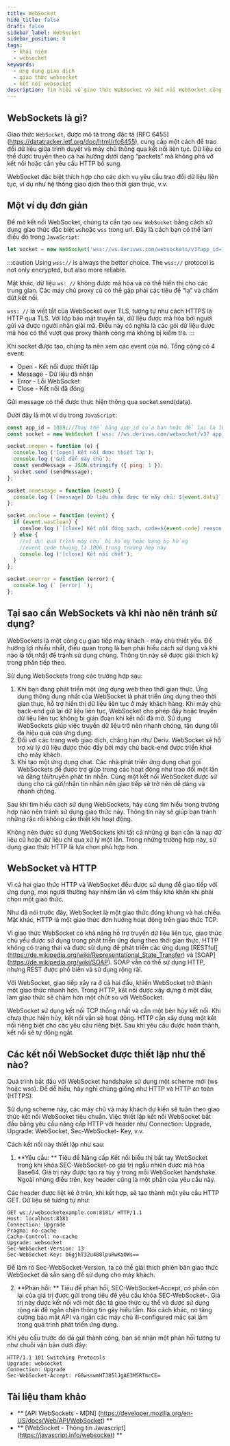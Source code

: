 ```yaml
---
title: WebSocket
hide_title: false
draft: false
sidebar_label: WebSocket
sidebar_position: 0
tags:
  - khái niệm
  - websocket
keywords:
  - ứng dụng giao dịch
  - giao thức websocket
  - kết nối websocket
description: Tìm hiểu về giao thức WebSocket và kết nối WebSocket cũng như cách tích hợp chúng để bạn có thể bật trao đổi dữ liệu trên ứng dụng giao dịch của mình.
---
```


## WebSockets là gì?

Giao thức `WebSocket`, được mô tả trong đặc tả [RFC 6455] (https://datatracker.ietf.org/doc/html/rfc6455), cung cấp một cách để trao đổi dữ liệu giữa trình duyệt và máy chủ thông qua kết nối liên tục. Dữ liệu có thể được truyền theo cả hai hướng dưới dạng “packets” mà không phá vỡ kết nối hoặc cần yêu cầu HTTP bổ sung.

WebSocket đặc biệt thích hợp cho các dịch vụ yêu cầu trao đổi dữ liệu liên tục, ví dụ như hệ thống giao dịch theo thời gian thực, v.v.

## Một ví dụ đơn giản

Để mở kết nối WebSocket, chúng ta cần tạo `new WebSocket` bằng cách sử dụng giao thức đặc biệt `ws`hoặc `wss` trong url. Đây là cách bạn có thể làm điều đó trong `JavaScript`:

```js
let socket = new WebSocket('wss://ws.derivws.com/websockets/v3?app_id=1089');
```

:::caution
Using `wss://` is always the better choice. The `wss://` protocol is not only encrypted, but also more reliable.

Mặt khác, dữ liệu `ws: //` không được mã hóa và có thể hiển thị cho các trung gian. Các máy chủ proxy cũ có thể gặp phải các tiêu đề “lạ” và chấm dứt kết nối.

`wss: //` là viết tắt của WebSocket over TLS, tương tự như cách HTTPS là HTTP qua TLS. Với lớp bảo mật truyền tải, dữ liệu được mã hóa bởi người gửi và được người nhận giải mã. Điều này có nghĩa là các gói dữ liệu được mã hóa có thể vượt qua proxy thành công mà không bị kiểm tra.
:::

Khi socket được tạo, chúng ta nên xem các event của nó. Tổng cộng có 4 event:

- Open - Kết nối được thiết lập
- Message - Dữ liệu đã nhận
- Error - Lỗi WebSocket
- Close - Kết nối đã đóng

Gửi message có thể được thực hiện thông qua socket.send(data).

Dưới đây là một ví dụ trong `JavaScript`:

```js showLineNumbers
const app_id = 1089;//Thay thế bằng app_id của bạn hoặc để lại là 1089 để thử nghiệm.
const socket = new WebSocket (`wss: //ws.derivws.com/websocket/v3? app_id =${app_id}`);

socket.onopen = function (e) {
  console.log ('[open] Kết nối được thiết lập');
  console.log ('Gửi đến máy chủ');
  const sendMessage = JSON.stringify ({ ping: 1 });
  socket.send (sendMessage);
};

socket.onmessage = function (event) {
  console.log (`[message] Dữ liệu nhận được từ máy chủ: ${event.data}`);
};

socket.onclose = function (event) {
  if (event.wasClean) {
    consloe.log (`[close] Kết nối đóng sạch, code=${event.code} reason =${event.reason}`);
  } else {
    //ví dụ: quá trình máy chủ bị hỏng hoặc mạng bị hỏng
    //event.code thường là 1006 trong trường hợp này
    console.log ('[close] Kết nối chết');
  }
};

socket.onerror = function (error) {
  console.log (` [error] `);
};
```

## Tại sao cần WebSockets và khi nào nên tránh sử dụng?

WebSockets là một công cụ giao tiếp máy khách - máy chủ thiết yếu. Để hưởng lợi nhiều nhất, điều quan trọng là bạn phải hiểu cách sử dụng và khi nào là tốt nhất để tránh sử dụng chúng. Thông tin này sẽ được giải thích kỹ trong phần tiếp theo.

Sử dụng WebSockets trong các trường hợp sau:

1. Khi bạn đang phát triển một ứng dụng web theo thời gian thực.
   Ứng dụng thông dụng nhất của WebSocket là phát triển ứng dụng theo thời gian thực, hỗ trợ hiển thị dữ liệu liên tục ở máy khách hàng. Khi máy chủ back-end gửi lại dữ liệu liên tục, WebSocket cho phép đẩy hoặc truyền dữ liệu liên tục không bị gián đoạn khi kết nối đã mở. Sử dụng WebSockets giúp việc truyền dữ liệu trở nên nhanh chóng, tận dụng tối đa hiệu quả của ứng dụng.
2. Đối với các trang web giao dịch, chẳng hạn như Deriv.
   WebSocket sẽ hỗ trợ xử lý dữ liệu được thúc đẩy bởi máy chủ back-end được triển khai cho máy khách.
3. Khi tạo một ứng dụng chat.
   Các nhà phát triển ứng dụng chat gọi WebSockets để được trợ giúp trong các hoạt động như trao đổi một lần và đăng tải/truyền phát tin nhắn. Cùng một kết nối WebSocket được sử dụng cho cả gửi/nhận tin nhắn nên giao tiếp sẽ trở nên dễ dàng và nhanh chóng.

Sau khi tìm hiểu cách sử dụng WebSockets, hãy cùng tìm hiểu trong trường hợp nào nên tránh sử dụng giao thức này. Thông tin này sẽ giúp bạn tránh những rắc rối không cần thiết khi hoạt động.

Không nên được sử dụng WebSockets khi tất cả những gì bạn cần là nạp dữ liệu cũ hoặc dữ liệu chỉ qua xử lý một lần. Trong những trường hợp này, sử dụng giao thức HTTP là lựa chọn phù hợp hơn.

## WebSocket và HTTP

Vì cả hai giao thức HTTP và WebSocket đều được sử dụng để giao tiếp với ứng dụng, mọi người thường hay nhầm lẫn và cảm thấy khó khăn khi phải chọn một giao thức.

Như đã nói trước đây, WebSocket là một giao thức đóng khung và hai chiều. Mặt khác, HTTP là một giao thức đơn hướng hoạt động trên giao thức TCP.

Vì giao thức WebSocket có khả năng hỗ trợ truyền dữ liệu liên tục, giao thức chủ yếu được sử dụng trong phát triển ứng dụng theo thời gian thực. HTTP không có trạng thái và được sử dụng để phát triển các ứng dụng [RESTful] (https://de.wikipedia.org/wiki/Representational_State_Transfer) và [SOAP] (https://de.wikipedia.org/wiki/SOAP). SOAP vẫn có thể sử dụng HTTP, nhưng REST được phổ biến và sử dụng rộng rãi.

Với WebSocket, giao tiếp xảy ra ở cả hai đầu, khiến WebSocket trở thành một giao thức nhanh hơn. Trong HTTP, kết nối được xây dựng ở một đầu, làm giao thức sẽ chậm hơn một chút so với WebSocket.

WebSocket sử dụng kết nối TCP thống nhất và cần một bên hủy kết nối. Khi chưa thực hiện hủy, kết nối vẫn sẽ hoạt động. HTTP cần xây dựng một kết nối riêng biệt cho các yêu cầu riêng biệt. Sau khi yêu cầu được hoàn thành, kết nối sẽ tự động ngắt.

## Các kết nối WebSocket được thiết lập như thế nào?

Quá trình bắt đầu với WebSocket handshake sử dụng một scheme mới (ws hoặc wss). Để dễ hiểu, hãy nghĩ chúng giống như HTTP và HTTP an toàn (HTTPS).

Sử dụng scheme này, các máy chủ và máy khách dự kiến sẽ tuân theo giao thức kết nối WebSocket tiêu chuẩn. Việc thiết lập kết nối WebSocket bắt đầu bằng yêu cầu nâng cấp HTTP với header như Connection: Upgrade, Upgrade: WebSocket, Sec-WebSocket- Key, v.v.

Cách kết nối này thiết lập như sau:

1. \*\*Yêu cầu: \*\* Tiêu đề Nâng cấp Kết nối biểu thị bắt tay WebSocket trong khi khóa SEC-WebSocket-có giá trị ngẫu nhiên được mã hóa Base64. Giá trị này được tạo ra tùy ý trong mỗi WebSocket handshake. Ngoài những điều trên, key header cũng là một phần của yêu cầu này.

Các header được liệt kê ở trên, khi kết hợp, sẽ tạo thành một yêu cầu HTTP GET. Dữ liệu sẽ tương tự như:

```
GET ws://websocketexample.com:8181/ HTTP/1.1
Host: localhost:8181
Connection: Upgrade
Pragma: no-cache
Cache-Control: no-cache
Upgrade: websocket
Sec-WebSocket-Version: 13
Sec-WebSocket-Key: b6gjhT32u488lpuRwKaOWs==
```

Để làm rõ Sec-WebSocket-Version, ta có thể giải thích phiên bản giao thức WebSocket đã sẵn sàng để sử dụng cho máy khách.

2. \*\*Phản hồi: \*\* Tiêu đề phản hồi, SEC-WebSocket-Accept, có phần còn lại của giá trị được gửi trong tiêu đề yêu cầu khóa SEC-WebSocket-. Giá trị này được kết nối với một đặc tả giao thức cụ thể và được sử dụng rộng rãi để ngăn chặn thông tin gây hiểu lầm. Nói cách khác, nó tăng cường bảo mật API và ngăn các máy chủ ill-configured mắc sai lầm trong quá trình phát triển ứng dụng.

Khi yêu cầu trước đó đã gửi thành công, bạn sẽ nhận một phản hồi tương tự như chuỗi văn bản dưới đây:

```
HTTP/1.1 101 Switching Protocols
Upgrade: websocket
Connection: Upgrade
Sec-WebSocket-Accept: rG8wsswmHTJ85lJgAE3M5RTmcCE=
```

## Tài liệu tham khảo

- \*\* [API WebSockets - MDN] (https://developer.mozilla.org/en-US/docs/Web/API/WebSocket) \*\*
- \*\* [WebSocket - Thông tin Javascript] (https://javascript.info/websocket) \*\*
